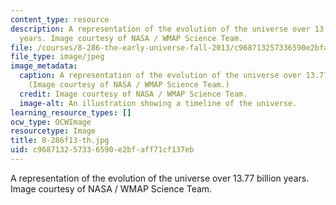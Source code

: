 ```yaml
---
content_type: resource
description: A representation of the evolution of the universe over 13.77 billion
  years. Image courtesy of NASA / WMAP Science Team.
file: /courses/8-286-the-early-universe-fall-2013/c968713257336590e2bfaff71cf137eb_8-286f13-th.jpg
file_type: image/jpeg
image_metadata:
  caption: A representation of the evolution of the universe over 13.77 billion years.
    (Image courtesy of NASA / WMAP Science Team.)
  credit: Image courtesy of NASA / WMAP Science Team.
  image-alt: An illustration showing a timeline of the universe.
learning_resource_types: []
ocw_type: OCWImage
resourcetype: Image
title: 8-286f13-th.jpg
uid: c9687132-5733-6590-e2bf-aff71cf137eb
---
```

A representation of the evolution of the universe over 13.77 billion years. Image courtesy of NASA / WMAP Science Team.


